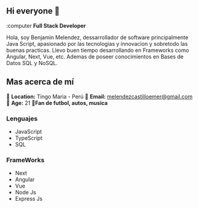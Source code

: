## Hi everyone 👋

:computer **Full Stack Developer**

Hola, soy Benjamin Melendez, dessarrollador de software principalmente Java Script, apasionado por las tecnologias y innovacion y sobretodo las buenas practicas. Llevo buen tiempo desarrollando en Frameworks como Angular, Next, Vue, etc.
Ademas de poseer conocimientos en Bases de Datos SQL y NoSQL.

## Mas acerca de mí
📍 **Location:** Tingo Maria - Perú
📧 **Email:** melendezcastilloemer@gmail.com
👦 **Age:** 21
💖**Fan de futbol, autos, musica**

### Lenguajes
- JavaScript
- TypeScript
- SQL

### FrameWorks 
- Next
- Angular
- Vue
- Node Js
- Express Js

